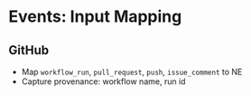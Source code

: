 # Events: Input Mapping

## GitHub
- Map `workflow_run`, `pull_request`, `push`, `issue_comment` to NE
- Capture provenance: workflow name, run id

